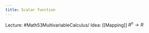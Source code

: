 ```yaml
---
title: Scalar function
---
```

Lecture: #Math53MultivariableCalculus/
Idea: [[Mapping]]
$R^{n}\to R$


